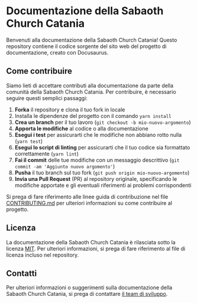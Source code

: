 # Documentazione della Sabaoth Church Catania

Benvenuti alla documentazione della Sabaoth Church Catania! Questo repository contiene il codice sorgente del sito web del progetto di documentazione, creato con Docusaurus.

## Come contribuire

Siamo lieti di accettare contributi alla documentazione da parte della comunità della Sabaoth Church Catania. Per contribuire, è necessario seguire questi semplici passaggi:

1.  **Forka** il repository e clona il tuo fork in locale
2.  Installa le dipendenze del progetto con il comando `yarn install`
3.  **Crea un branch** per il tuo lavoro (`git checkout -b mio-nuovo-argomento`)
4.  **Apporta le modifiche** al codice o alla documentazione
5.  **Esegui i test** per assicurarti che le modifiche non abbiano rotto nulla (`yarn test`)
6.  **Esegui lo script di linting** per assicurarti che il tuo codice sia formattato correttamente (`yarn lint`)
7.  **Fai il commit** delle tue modifiche con un messaggio descrittivo (`git commit -am 'Aggiunto nuovo argomento'`)
8.  **Pusha** il tuo branch sul tuo fork (`git push origin mio-nuovo-argomento`)
9.  **Invia una Pull Request** (PR) al repository originale, specificando le modifiche apportate e gli eventuali riferimenti ai problemi corrispondenti

Si prega di fare riferimento alle linee guida di contribuzione nel file [CONTRIBUTING.md](https://chat.openai.com/c/CONTRIBUTING.md) per ulteriori informazioni su come contribuire al progetto.

## Licenza

La documentazione della Sabaoth Church Catania è rilasciata sotto la licenza [MIT](https://chat.openai.com/c/LICENSE). Per ulteriori informazioni, si prega di fare riferimento al file di licenza incluso nel repository.

## Contatti

Per ulteriori informazioni o suggerimenti sulla documentazione della Sabaoth Church Catania, si prega di contattare [il team di sviluppo](mailto:team@sabaothchurchcatania.com).